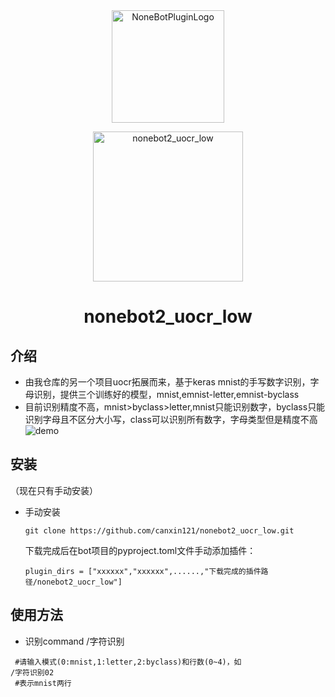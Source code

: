 <div align="center">
  <a href="https://v2.nonebot.dev/store"><img src="https://github.com/A-kirami/nonebot-plugin-template/blob/resources/nbp_logo.png" width="180" height="180" alt="NoneBotPluginLogo"></a>
  <br>
  <p><img src="https://github.com/A-kirami/nonebot-plugin-template/blob/resources/NoneBotPlugin.svg" width="240" alt="nonebot2_uocr_low"></p>
</div>

<div align="center">

# nonebot2_uocr_low
</div>

## 介绍
- 由我仓库的另一个项目uocr拓展而来，基于keras mnist的手写数字识别，字母识别，提供三个训练好的模型，mnist,emnist-letter,emnist-byclass  
- 目前识别精度不高，mnist>byclass>letter,mnist只能识别数字，byclass只能识别字母且不区分大小写，class可以识别所有数字，字母类型但是精度不高  
![demo](https://user-images.githubusercontent.com/69547456/227775526-6f549353-d3d1-4057-858a-2a43bdfaaef6.png)
## 安装  
（现在只有手动安装）
* 手动安装
  ```
  git clone https://github.com/canxin121/nonebot2_uocr_low.git
  ```  
  下载完成后在bot项目的pyproject.toml文件手动添加插件：  
  ```
  plugin_dirs = ["xxxxxx","xxxxxx",......,"下载完成的插件路径/nonebot2_uocr_low"]  
  ``` 
## 使用方法

- 识别command /字符识别
```
 #请输入模式(0:mnist,1:letter,2:byclass)和行数(0~4)，如
/字符识别02  
 #表示mnist两行

```
